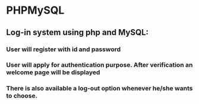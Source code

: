 # PHPMySQL
## Log-in system using php and MySQL:
### User will register with id and password 
### User will apply for authentication purpose. After verification an welcome page will be displayed 
### There is also available a log-out option whenever he/she wants to choose.
